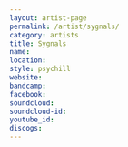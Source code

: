 ```yaml
---
layout: artist-page
permalink: /artist/sygnals/
category: artists
title: Sygnals
name: 
location: 
style: psychill
website: 
bandcamp: 
facebook: 
soundcloud: 
soundcloud-id: 
youtube_id: 
discogs: 
---
```

